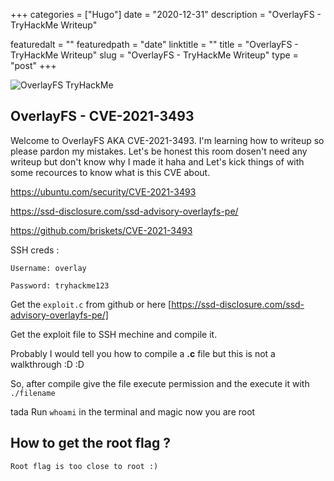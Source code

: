 +++
categories = ["Hugo"]
date = "2020-12-31"
description = "OverlayFS - TryHackMe Writeup"

featuredalt = ""
featuredpath = "date"
linktitle = ""
title = "OverlayFS - TryHackMe Writeup"
slug = "OverlayFS - TryHackMe Writeup"
type = "post"
+++

![OverlayFS TryHackMe](https://images.unsplash.com/photo-1569235186275-626cb53b83ce?ixid=MnwxMjA3fDB8MHxwaG90by1wYWdlfHx8fGVufDB8fHx8&ixlib=rb-1.2.1&auto=format&fit=crop&w=752&q=80)






## OverlayFS - CVE-2021-3493


Welcome to OverlayFS AKA CVE-2021-3493. I'm learning how to writeup so please pardon my mistakes.
Let's be honest this room dosen't need any writeup but don't know why I made it haha and Let's kick things of with some recources to know what is this CVE about.

https://ubuntu.com/security/CVE-2021-3493

https://ssd-disclosure.com/ssd-advisory-overlayfs-pe/

https://github.com/briskets/CVE-2021-3493


SSH creds :

```
Username: overlay

Password: tryhackme123
```


Get the `exploit.c` from github or here [https://ssd-disclosure.com/ssd-advisory-overlayfs-pe/]

Get the exploit file to SSH mechine and compile it.

Probably I would tell you how to compile a **.c** file but this is not a walkthrough :D :D

So, after compile give the file execute permission and the execute it with `./filename`

tada Run `whoami` in the terminal and magic now you are root


## How to get the root flag ?

```
Root flag is too close to root :)
```

